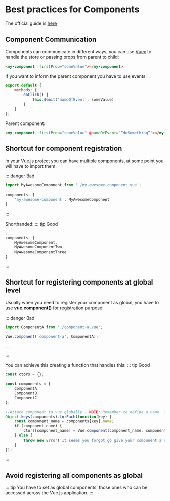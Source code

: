 # Best practices for Components

The official guide is [here](https://vuejs.org/v2/style-guide/#Multi-word-component-names-essential)

## Component Communication

Components can communicate in different ways, you can use [Vuex](https://vuex.vuejs.org/) to handle the store or passing props from parent to child:

```html
<my-component :firstProp="someValue"></my-component>
```

If you want to inform the parent component you have to use events:

```js
export default {
	methods: {
		onClick() {
			this.$emit('nameOfEvent', someValue);
		}
	}
};
```

Parent component:

```html
<my-component :firstProp="someValue" @nameOfEvent="”doSomething”"></my-component>
```

## Shortcut for component registration

In your Vue.js project you can have multiple components, at some point you will have to import them:

::: danger Bad

```js
import MyAwesomeComponent from './my-awesome-component.vue';
...
components: {
    'my-awesome-component': MyAwesomeComponent
}
```

:::

Shorthanded:
::: tip Good

```js
...
components: {
    MyAwesomeComponent,
    MyAwesomeComponentTwo,
    MyAwesomeComponentThree
}
```

:::

## Shortcut for registering components at global level

Usually when you need to register your component as global, you have to use **vue.component()** for registration purpose:

::: danger Bad

```js
import ComponentA from './component-a.vue';
...
Vue.component('component-a', ComponentA);

...
```

:::

You can achieve this creating a function that handles this:
::: tip Good

```js
const ctors = {};

const components = {
	ComponentA,
	ComponentB,
	ComponentC
};

//Attach component to vue globally - NOTE: Remember to define a name  in your component...
Object.keys(components).forEach(function(key) {
	const component_name = components[key].name;
	if (component_name) {
		ctors[component_name] = Vue.component(component_name, components[key]);
	} else {
		throw new Error('It seems you forgot go give your component a name...');
	}
});
```

:::

## Avoid registering all components as global

::: tip
You have to set as global components, those ones who can be accessed across the Vue.js application.
:::
